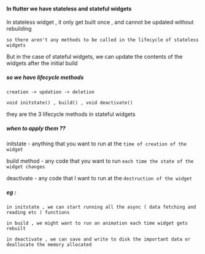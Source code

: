 #### In flutter we have stateless and stateful widgets


In stateless widget , it only get built once , and cannot be updated without rebuilding

    so there aren't any methods to be called in the lifecycle of stateless widgets

But in the case of stateful widgets, we can update the contents of the widgets after the initial build


##### so we have lifecycle methods

    creation -> updation -> deletion
    
    void initstate() , build() , void deactivate()
    
they are the 3 lifecycle methods in stateful widgets

##### when to apply them ??

initstate - anything that you want to run at the `time of creation of the widget`

build method - any code that you want to run `each time the state of the widget changes`

deactivate - any code that I want to run at the `destruction of the widget`


##### eg :
      
    in initstate , we can start running all the async ( data fetching and reading etc ) functions 
    
    in build , we might want to run an animation each time widget gets rebuilt
    
    in deactivate , we can save and write to disk the important data or deallocate the memory allocated


